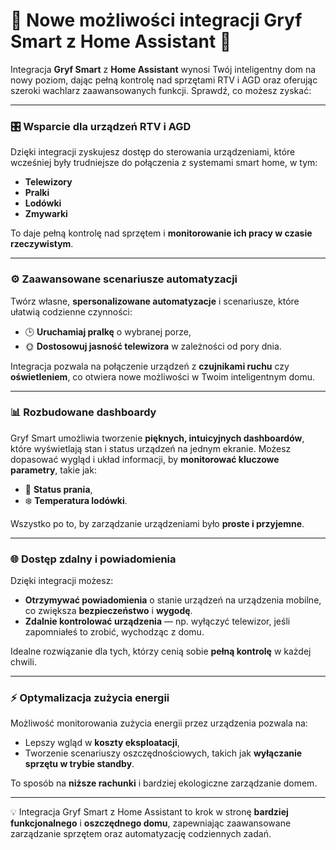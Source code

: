 # 🌟 **Nowe możliwości integracji Gryf Smart z Home Assistant** 🌟

Integracja **Gryf Smart** z **Home Assistant** wynosi Twój inteligentny dom na nowy poziom, dając pełną kontrolę nad sprzętami RTV i AGD oraz oferując szeroki wachlarz zaawansowanych funkcji. Sprawdź, co możesz zyskać:

---

### 🎛️ **Wsparcie dla urządzeń RTV i AGD**
Dzięki integracji zyskujesz dostęp do sterowania urządzeniami, które wcześniej były trudniejsze do połączenia z systemami smart home, w tym:
- **Telewizory**
- **Pralki**
- **Lodówki**
- **Zmywarki**

To daje pełną kontrolę nad sprzętem i **monitorowanie ich pracy w czasie rzeczywistym**. 

---

### ⚙️ **Zaawansowane scenariusze automatyzacji**
Twórz własne, **spersonalizowane automatyzacje** i scenariusze, które ułatwią codzienne czynności:
- 🕒 **Uruchamiaj pralkę** o wybranej porze,
- 🌞 **Dostosowuj jasność telewizora** w zależności od pory dnia.

Integracja pozwala na połączenie urządzeń z **czujnikami ruchu** czy **oświetleniem**, co otwiera nowe możliwości w Twoim inteligentnym domu.

---

### 📊 **Rozbudowane dashboardy**
Gryf Smart umożliwia tworzenie **pięknych, intuicyjnych dashboardów**, które wyświetlają stan i status urządzeń na jednym ekranie. Możesz dopasować wygląd i układ informacji, by **monitorować kluczowe parametry**, takie jak:
- 🧺 **Status prania**,
- ❄️ **Temperatura lodówki**.

Wszystko po to, by zarządzanie urządzeniami było **proste i przyjemne**.

---

### 🌐 **Dostęp zdalny i powiadomienia**
Dzięki integracji możesz:
- **Otrzymywać powiadomienia** o stanie urządzeń na urządzenia mobilne, co zwiększa **bezpieczeństwo** i **wygodę**.
- **Zdalnie kontrolować urządzenia** — np. wyłączyć telewizor, jeśli zapomniałeś to zrobić, wychodząc z domu.

Idealne rozwiązanie dla tych, którzy cenią sobie **pełną kontrolę** w każdej chwili.

---

### ⚡ **Optymalizacja zużycia energii**
Możliwość monitorowania zużycia energii przez urządzenia pozwala na:
- Lepszy wgląd w **koszty eksploatacji**,
- Tworzenie scenariuszy oszczędnościowych, takich jak **wyłączanie sprzętu w trybie standby**.

To sposób na **niższe rachunki** i bardziej ekologiczne zarządzanie domem.

---

💡 Integracja Gryf Smart z Home Assistant to krok w stronę **bardziej funkcjonalnego** i **oszczędnego domu**, zapewniając zaawansowane zarządzanie sprzętem oraz automatyzację codziennych zadań.
